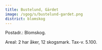 ```yaml
---
title: Bustelund, Gärdet
image: /sgog/s/bustelund-gardet.png
district: blomskog
---
```


Postadr.: Blomskog.

Areal: 2 har åker, 12 skogsmark. Tax-v. 5.100.
